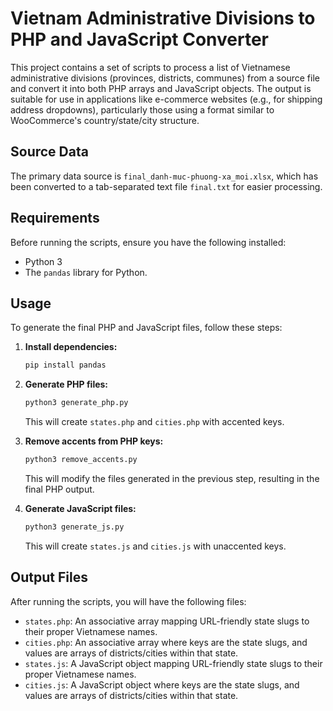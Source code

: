 # Vietnam Administrative Divisions to PHP and JavaScript Converter

This project contains a set of scripts to process a list of Vietnamese administrative divisions (provinces, districts, communes) from a source file and convert it into both PHP arrays and JavaScript objects. The output is suitable for use in applications like e-commerce websites (e.g., for shipping address dropdowns), particularly those using a format similar to WooCommerce's country/state/city structure.

## Source Data

The primary data source is `final_danh-muc-phuong-xa_moi.xlsx`, which has been converted to a tab-separated text file `final.txt` for easier processing.

## Requirements

Before running the scripts, ensure you have the following installed:

*   Python 3
*   The `pandas` library for Python.

## Usage

To generate the final PHP and JavaScript files, follow these steps:

1.  **Install dependencies:**

    ```bash
    pip install pandas
    ```

2.  **Generate PHP files:**

    ```bash
    python3 generate_php.py
    ```

    This will create `states.php` and `cities.php` with accented keys.

3.  **Remove accents from PHP keys:**

    ```bash
    python3 remove_accents.py
    ```

    This will modify the files generated in the previous step, resulting in the final PHP output.

4.  **Generate JavaScript files:**

    ```bash
    python3 generate_js.py
    ```

    This will create `states.js` and `cities.js` with unaccented keys.

## Output Files

After running the scripts, you will have the following files:

*   `states.php`: An associative array mapping URL-friendly state slugs to their proper Vietnamese names.
*   `cities.php`: An associative array where keys are the state slugs, and values are arrays of districts/cities within that state.
*   `states.js`: A JavaScript object mapping URL-friendly state slugs to their proper Vietnamese names.
*   `cities.js`: A JavaScript object where keys are the state slugs, and values are arrays of districts/cities within that state.